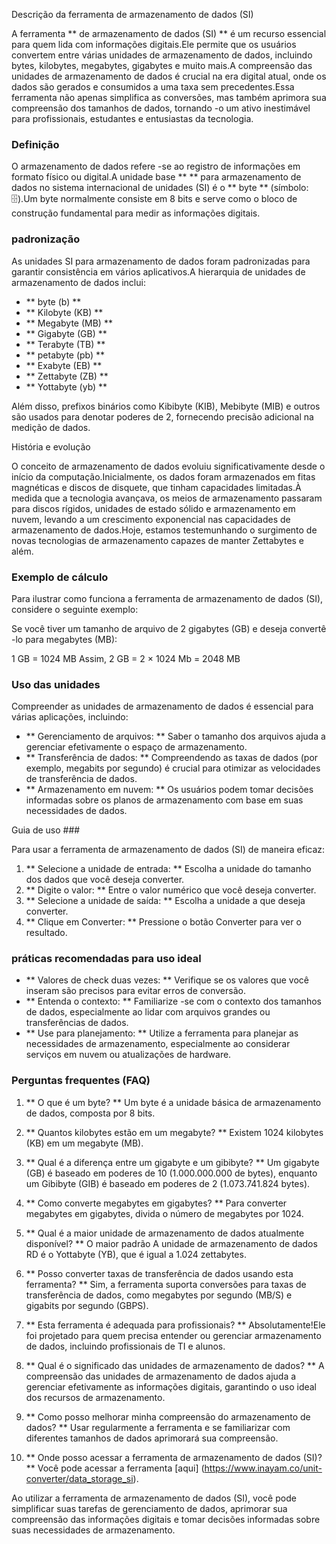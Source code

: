 Descrição da ferramenta de armazenamento de dados (SI)

A ferramenta ** de armazenamento de dados (SI) ** é um recurso essencial para quem lida com informações digitais.Ele permite que os usuários convertem entre várias unidades de armazenamento de dados, incluindo bytes, kilobytes, megabytes, gigabytes e muito mais.A compreensão das unidades de armazenamento de dados é crucial na era digital atual, onde os dados são gerados e consumidos a uma taxa sem precedentes.Essa ferramenta não apenas simplifica as conversões, mas também aprimora sua compreensão dos tamanhos de dados, tornando -o um ativo inestimável para profissionais, estudantes e entusiastas da tecnologia.

### Definição

O armazenamento de dados refere -se ao registro de informações em formato físico ou digital.A unidade base ** ** para armazenamento de dados no sistema internacional de unidades (SI) é o ** byte ** (símbolo: 🗄️).Um byte normalmente consiste em 8 bits e serve como o bloco de construção fundamental para medir as informações digitais.

### padronização

As unidades SI para armazenamento de dados foram padronizadas para garantir consistência em vários aplicativos.A hierarquia de unidades de armazenamento de dados inclui:

- ** byte (b) **
- ** Kilobyte (KB) **
- ** Megabyte (MB) **
- ** Gigabyte (GB) **
- ** Terabyte (TB) **
- ** petabyte (pb) **
- ** Exabyte (EB) **
- ** Zettabyte (ZB) **
- ** Yottabyte (yb) **

Além disso, prefixos binários como Kibibyte (KIB), Mebibyte (MIB) e outros são usados ​​para denotar poderes de 2, fornecendo precisão adicional na medição de dados.

História e evolução

O conceito de armazenamento de dados evoluiu significativamente desde o início da computação.Inicialmente, os dados foram armazenados em fitas magnéticas e discos de disquete, que tinham capacidades limitadas.À medida que a tecnologia avançava, os meios de armazenamento passaram para discos rígidos, unidades de estado sólido e armazenamento em nuvem, levando a um crescimento exponencial nas capacidades de armazenamento de dados.Hoje, estamos testemunhando o surgimento de novas tecnologias de armazenamento capazes de manter Zettabytes e além.

### Exemplo de cálculo

Para ilustrar como funciona a ferramenta de armazenamento de dados (SI), considere o seguinte exemplo:

Se você tiver um tamanho de arquivo de 2 gigabytes (GB) e deseja convertê -lo para megabytes (MB):

1 GB = 1024 MB
Assim, 2 GB = 2 × 1024 Mb = 2048 MB

### Uso das unidades

Compreender as unidades de armazenamento de dados é essencial para várias aplicações, incluindo:

- ** Gerenciamento de arquivos: ** Saber o tamanho dos arquivos ajuda a gerenciar efetivamente o espaço de armazenamento.
- ** Transferência de dados: ** Compreendendo as taxas de dados (por exemplo, megabits por segundo) é crucial para otimizar as velocidades de transferência de dados.
- ** Armazenamento em nuvem: ** Os usuários podem tomar decisões informadas sobre os planos de armazenamento com base em suas necessidades de dados.

Guia de uso ###

Para usar a ferramenta de armazenamento de dados (SI) de maneira eficaz:

1. ** Selecione a unidade de entrada: ** Escolha a unidade do tamanho dos dados que você deseja converter.
2. ** Digite o valor: ** Entre o valor numérico que você deseja converter.
3. ** Selecione a unidade de saída: ** Escolha a unidade a que deseja converter.
4. ** Clique em Converter: ** Pressione o botão Converter para ver o resultado.

### práticas recomendadas para uso ideal

- ** Valores de check duas vezes: ** Verifique se os valores que você inseram são precisos para evitar erros de conversão.
- ** Entenda o contexto: ** Familiarize -se com o contexto dos tamanhos de dados, especialmente ao lidar com arquivos grandes ou transferências de dados.
- ** Use para planejamento: ** Utilize a ferramenta para planejar as necessidades de armazenamento, especialmente ao considerar serviços em nuvem ou atualizações de hardware.

### Perguntas frequentes (FAQ)

1. ** O que é um byte? **
Um byte é a unidade básica de armazenamento de dados, composta por 8 bits.

2. ** Quantos kilobytes estão em um megabyte? **
Existem 1024 kilobytes (KB) em um megabyte (MB).

3. ** Qual é a diferença entre um gigabyte e um gibibyte? **
Um gigabyte (GB) é baseado em poderes de 10 (1.000.000.000 de bytes), enquanto um Gibibyte (GIB) é baseado em poderes de 2 (1.073.741.824 bytes).

4. ** Como converte megabytes em gigabytes? **
Para converter megabytes em gigabytes, divida o número de megabytes por 1024.

5. ** Qual é a maior unidade de armazenamento de dados atualmente disponível? **
O maior padrão A unidade de armazenamento de dados RD é o Yottabyte (YB), que é igual a 1.024 zettabytes.

6. ** Posso converter taxas de transferência de dados usando esta ferramenta? **
Sim, a ferramenta suporta conversões para taxas de transferência de dados, como megabytes por segundo (MB/S) e gigabits por segundo (GBPS).

7. ** Esta ferramenta é adequada para profissionais? **
Absolutamente!Ele foi projetado para quem precisa entender ou gerenciar armazenamento de dados, incluindo profissionais de TI e alunos.

8. ** Qual é o significado das unidades de armazenamento de dados? **
A compreensão das unidades de armazenamento de dados ajuda a gerenciar efetivamente as informações digitais, garantindo o uso ideal dos recursos de armazenamento.

9. ** Como posso melhorar minha compreensão do armazenamento de dados? **
Usar regularmente a ferramenta e se familiarizar com diferentes tamanhos de dados aprimorará sua compreensão.

10. ** Onde posso acessar a ferramenta de armazenamento de dados (SI)? **
Você pode acessar a ferramenta [aqui] (https://www.inayam.co/unit-converter/data_storage_si).

Ao utilizar a ferramenta de armazenamento de dados (SI), você pode simplificar suas tarefas de gerenciamento de dados, aprimorar sua compreensão das informações digitais e tomar decisões informadas sobre suas necessidades de armazenamento.